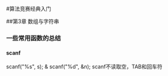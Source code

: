 #算法竞赛经典入门

##第3章 数组与字符串

### 一些常用函数的总结

#### scanf
 scanf("%s", s); & scanf("%d", &n);
  scanf不读取空，TAB和回车符
